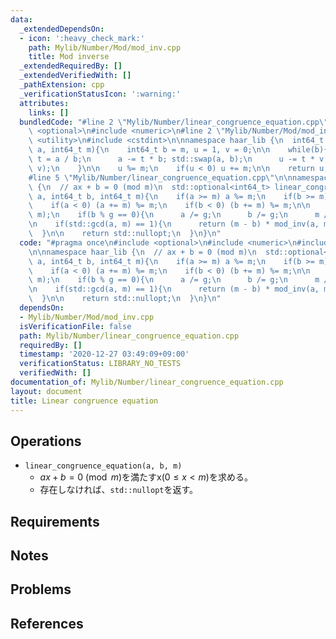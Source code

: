```yaml
---
data:
  _extendedDependsOn:
  - icon: ':heavy_check_mark:'
    path: Mylib/Number/Mod/mod_inv.cpp
    title: Mod inverse
  _extendedRequiredBy: []
  _extendedVerifiedWith: []
  _pathExtension: cpp
  _verificationStatusIcon: ':warning:'
  attributes:
    links: []
  bundledCode: "#line 2 \"Mylib/Number/linear_congruence_equation.cpp\"\n#include\
    \ <optional>\n#include <numeric>\n#line 2 \"Mylib/Number/Mod/mod_inv.cpp\"\n#include\
    \ <utility>\n#include <cstdint>\n\nnamespace haar_lib {\n  int64_t mod_inv(int64_t\
    \ a, int64_t m){\n    int64_t b = m, u = 1, v = 0;\n\n    while(b){\n      int64_t\
    \ t = a / b;\n      a -= t * b; std::swap(a, b);\n      u -= t * v; std::swap(u,\
    \ v);\n    }\n\n    u %= m;\n    if(u < 0) u += m;\n\n    return u;\n  }\n}\n\
    #line 5 \"Mylib/Number/linear_congruence_equation.cpp\"\n\nnamespace haar_lib\
    \ {\n  // ax + b = 0 (mod m)\n  std::optional<int64_t> linear_congruence_equation(int64_t\
    \ a, int64_t b, int64_t m){\n    if(a >= m) a %= m;\n    if(b >= m) b %= m;\n\
    \    if(a < 0) (a += m) %= m;\n    if(b < 0) (b += m) %= m;\n\n    auto g = std::gcd(a,\
    \ m);\n    if(b % g == 0){\n      a /= g;\n      b /= g;\n      m /= g;\n    }\n\
    \n    if(std::gcd(a, m) == 1){\n      return (m - b) * mod_inv(a, m) % m;\n  \
    \  }\n\n    return std::nullopt;\n  }\n}\n"
  code: "#pragma once\n#include <optional>\n#include <numeric>\n#include \"Mylib/Number/Mod/mod_inv.cpp\"\
    \n\nnamespace haar_lib {\n  // ax + b = 0 (mod m)\n  std::optional<int64_t> linear_congruence_equation(int64_t\
    \ a, int64_t b, int64_t m){\n    if(a >= m) a %= m;\n    if(b >= m) b %= m;\n\
    \    if(a < 0) (a += m) %= m;\n    if(b < 0) (b += m) %= m;\n\n    auto g = std::gcd(a,\
    \ m);\n    if(b % g == 0){\n      a /= g;\n      b /= g;\n      m /= g;\n    }\n\
    \n    if(std::gcd(a, m) == 1){\n      return (m - b) * mod_inv(a, m) % m;\n  \
    \  }\n\n    return std::nullopt;\n  }\n}\n"
  dependsOn:
  - Mylib/Number/Mod/mod_inv.cpp
  isVerificationFile: false
  path: Mylib/Number/linear_congruence_equation.cpp
  requiredBy: []
  timestamp: '2020-12-27 03:49:09+09:00'
  verificationStatus: LIBRARY_NO_TESTS
  verifiedWith: []
documentation_of: Mylib/Number/linear_congruence_equation.cpp
layout: document
title: Linear congruence equation
---
```


## Operations

- `linear_congruence_equation(a, b, m)`
    - $ax + b = 0 \pmod m$を満たすx($0 \le x \lt m$)を求める。
    - 存在しなければ、`std::nullopt`を返す。

## Requirements

## Notes

## Problems

## References
